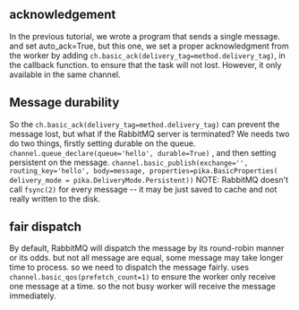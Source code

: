 
## acknowledgement
In the previous tutorial, we wrote a program that sends a single message. and set auto_ack=True, 
but this one, we set a proper acknowledgment from the worker by adding `ch.basic_ack(delivery_tag=method.delivery_tag)`, 
in the callback function. to ensure that the task will not lost. However, it only available in the same channel. 


## Message durability
So the `ch.basic_ack(delivery_tag=method.delivery_tag)` can prevent the message lost, but what if the RabbitMQ server is terminated?
We needs two do two things, firstly setting durable on the queue. `channel.queue_declare(queue='hello', durable=True)` , and then 
setting persistent on the message. `channel.basic_publish(exchange='', routing_key='hello', body=message, properties=pika.BasicProperties(
    delivery_mode = pika.DeliveryMode.Persistent))`
NOTE: RabbitMQ doesn't call `fsync(2)` for every message -- it may be just saved to cache and not really written to the disk.



## fair dispatch
By default, RabbitMQ will dispatch the message by its round-robin manner or its odds.
but not all message are equal, some message may take longer time to process. so we need to dispatch the message fairly.
uses `channel.basic_qos(prefetch_count=1)` to ensure the worker only receive one message at a time.
so the not busy worker will receive the message immediately.

